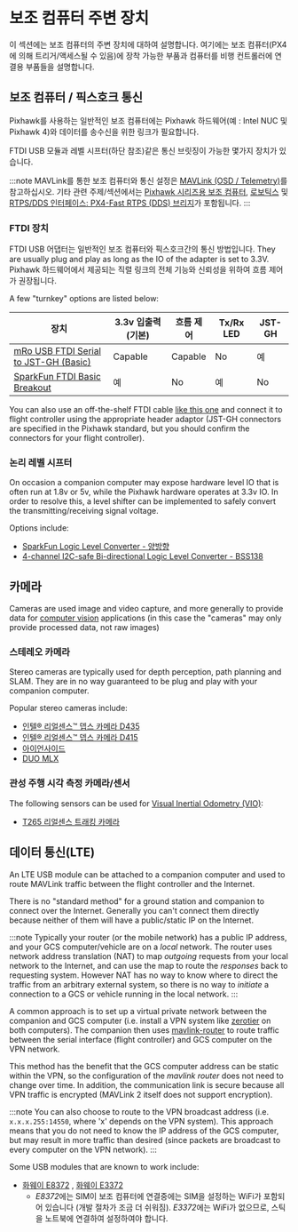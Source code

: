 # 보조 컴퓨터 주변 장치

이 섹션에는 보조 컴퓨터의 주변 장치에 대하여 설명합니다. 여기에는 보조 컴퓨터(PX4에 의해 트리거/액세스될 수 있음)에 장착 가능한 부품과 컴퓨터를 비행 컨트롤러에 연결용 부품들을 설명합니다.

## 보조 컴퓨터 / 픽스호크 통신

Pixhawk를 사용하는 일반적인 보조 컴퓨터에는 Pixhawk 하드웨어(예 : Intel NUC 및 Pixhawk 4)와 데이터를 송수신을 위한 링크가 필요합니다.

FTDI USB 모듈과 레벨 시프터(하단 참조)같은 통신 브릿징이 가능한 몇가지 장치가 있습니다.

:::note MAVLink를 통한 보조 컴퓨터와 통신 설정은 [MAVLink \(OSD / Telemetry\)](../peripherals/mavlink_peripherals.md#example)를 참고하십시오. 기타 관련 주제/섹션에서는 [Pixhawk 시리즈용 보조 컴퓨터](../companion_computer/pixhawk_companion.md), [로보틱스](../robotics/README.md) 및 [RTPS/DDS 인터페이스: PX4-Fast RTPS (DDS) 브리지](../middleware/micrortps.md)가 포함됩니다.
:::

### FTDI 장치

FTDI USB 어댑터는 일반적인 보조 컴퓨터와 픽스호크간의 통신 방법입니다. They are usually plug and play as long as the IO of the adapter is set to 3.3V. Pixhawk 하드웨어에서 제공되는 직렬 링크의 전체 기능와 신뢰성을 위하여 흐름 제어가 권장됩니다.

A few "turnkey" options are listed below:

| 장치                                                                                                                      | 3.3v 입출력 (기본) | 흐름 제어   | Tx/Rx LED | JST-GH |
| ----------------------------------------------------------------------------------------------------------------------- | ------------- | ------- | --------- | ------ |
| [mRo USB FTDI Serial to JST-GH (Basic)](https://store.mrobotics.io/USB-FTDI-Serial-to-JST-GH-p/mro-ftdi-jstgh01-mr.htm) | Capable       | Capable | No        | 예      |
| [SparkFun FTDI Basic Breakout](https://www.sparkfun.com/products/9873)                                                  | 예             | No      | 예         | No     |

You can also use an off-the-shelf FTDI cable [like this one](https://www.sparkfun.com/products/9717) and connect it to flight controller using the appropriate header adaptor (JST-GH connectors are specified in the Pixhawk standard, but you should confirm the connectors for your flight controller).


### 논리 레벨 시프터

On occasion a companion computer may expose hardware level IO that is often run at 1.8v or 5v, while the Pixhawk hardware operates at 3.3v IO. In order to resolve this, a level shifter can be implemented to safely convert the transmitting/receiving signal voltage.

Options include:
* [SparkFun Logic Level Converter - 양방향](https://www.sparkfun.com/products/12009)
* [4-channel I2C-safe Bi-directional Logic Level Converter - BSS138](https://www.adafruit.com/product/757)

## 카메라

Cameras are used image and video capture, and more generally to provide data for [computer vision](../computer_vision/README.md) applications (in this case the "cameras" may only provide processed data, not raw images)

### 스테레오 카메라

Stereo cameras are typically used for depth perception, path planning and SLAM. They are in no way guaranteed to be plug and play with your companion computer.

Popular stereo cameras include:
* [인텔® 리얼센스™ 뎁스 카메라 D435](https://www.intelrealsense.com/depth-camera-d435/)
* [인텔® 리얼센스™ 뎁스 카메라 D415](https://www.intelrealsense.com/depth-camera-d415/)
* [아이언사이드](https://www.perceptin.io/)
* [DUO MLX](https://duo3d.com/product/duo-minilx-lv1) <!-- note, timeout on link 18Nov2019 -->

### 관성 주행 시각 측정 카메라/센서

The following sensors can be used for [Visual Inertial Odometry (VIO)](../computer_vision/visual_inertial_odometry.md):

- [T265 리얼센스 트래킹 카메라](../peripherals/camera_t265_vio.md)


<span id="data_telephony"></span>
## 데이터 통신(LTE)

An LTE USB module can be attached to a companion computer and used to route MAVLink traffic between the flight controller and the Internet.

There is no "standard method" for a ground station and companion to connect over the Internet. Generally you can't connect them directly because neither of them will have a public/static IP on the Internet.

:::note
Typically your router (or the mobile network) has a public IP address, and your GCS computer/vehicle are on a *local* network. The router uses network address translation (NAT) to map *outgoing* requests from your local network to the Internet, and can use the map to route the *responses* back to requesting system. However NAT has no way to know where to direct the traffic from an arbitrary external system, so there is no way to *initiate* a connection to a GCS or vehicle running in the local network.
:::

A common approach is to set up a virtual private network between the companion and GCS computer (i.e. install a VPN system like [zerotier](https://www.zerotier.com/) on both computers). The companion then uses [mavlink-router](https://github.com/intel/mavlink-router) to route traffic between the serial interface (flight controller) and GCS computer on the VPN network.

This method has the benefit that the GCS computer address can be static within the VPN, so the configuration of the *mavlink router* does not need to change over time. In addition, the communication link is secure because all VPN traffic is encrypted (MAVLink 2 itself does not support encryption).

:::note
You can also choose to route to the VPN broadcast address (i.e. `x.x.x.255:14550`, where 'x' depends on the VPN system). This approach means that you do not need to know the IP address of the GCS computer, but may result in more traffic than desired (since packets are broadcast to every computer on the VPN network).
:::

Some USB modules that are known to work include:
- [화웨이 E8372](https://consumer.huawei.com/en/mobile-broadband/e8372/) , [화웨이 E3372](https://consumer.huawei.com/en/mobile-broadband/e3372/)
  - *E8372*에는 SIM이 보조 컴퓨터에 연결중에는 SIM을 설정하는 WiFi가 포함되어 있습니다 (개발 절차가 조금 더 쉬워짐). *E3372*에는 WiFi가 없으므로, 스틱을 노트북에 연결하여 설정하여야 합니다.
